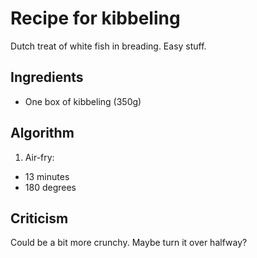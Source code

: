 Recipe for kibbeling
====================
Dutch treat of white fish in breading. Easy stuff.

Ingredients
-----------
- One box of kibbeling (350g)

Algorithm
---------
1. Air-fry:
- 13 minutes
- 180 degrees

Criticism
---------
Could be a bit more crunchy. Maybe turn it over halfway?
